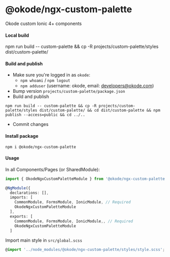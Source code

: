 # @okode/ngx-custom-palette

Okode custom Ionic 4+ components

#### Local build

npm run build -- custom-palette && cp -R projects/custom-palette/styles dist/custom-palette/

#### Build and publish

- Make sure you're logged in as `okode`:
   - `npm whoami` / `npm logout`
   - `npm adduser` (username: okode, email: developers@okode.com)
- Bump version `projects/custom-palette/package.json`
- Build and publish
```
npm run build -- custom-palette && cp -R projects/custom-palette/styles dist/custom-palette/ && cd dist/custom-palette && npm publish --access=public && cd ../..
```
- Commit changes

#### Install package

```
npm i @okode/ngx-custom-palette
```


#### Usage

In all Components/Pages (or SharedModule):
```typescript
import { OkodeNgxCustomPaletteModule } from '@okode/ngx-custom-palette';

@NgModule({
  declarations: [],
  imports: [
    CommonModule, FormsModule, IonicModule, // Required
    OkodeNgxCustomPaletteModule
  ],
  exports: [
    CommonModule, FormsModule, IonicModule,, // Required
    OkodeNgxCustomPaletteModule
  ]
```
Import main style in `src/global.scss`
```typescript
@import '../node_modules/@okode/ngx-custom-palette/styles/style.scss';
```